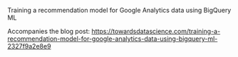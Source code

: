 Training a recommendation model for Google Analytics data using BigQuery ML

Accompanies the blog post: https://towardsdatascience.com/training-a-recommendation-model-for-google-analytics-data-using-bigquery-ml-2327f9a2e8e9
